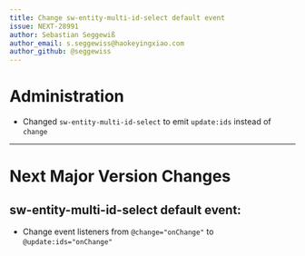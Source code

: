 ```yaml
---
title: Change sw-entity-multi-id-select default event
issue: NEXT-28991
author: Sebastian Seggewiß
author_email: s.seggewiss@haokeyingxiao.com
author_github: @seggewiss
---
```

# Administration
* Changed `sw-entity-multi-id-select` to emit `update:ids` instead of `change`
___
# Next Major Version Changes
## sw-entity-multi-id-select default event:
* Change event listeners from `@change="onChange"` to `@update:ids="onChange"`
